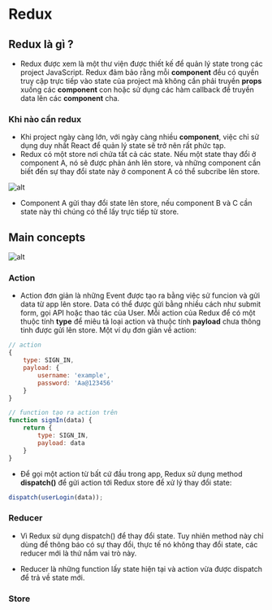 # Redux

## Redux là gì ?

- Redux được xem là một thư viện được thiết kế để quản lý state trong các project JavaScript. Redux đảm bảo rằng mỗi **component** đều có quyền truy cập trực tiếp vào state của project mà không cần phải truyền **props** xuống các **component** con hoặc sử dụng các hàm callback để truyền data lên các **component** cha.

### Khi nào cần redux

- Khi project ngày càng lớn, với ngày càng nhiều **component**, việc chỉ sử dụng duy nhất React để quản lý state sẽ trở nên rất phức tạp.
- Redux có một store nơi chứa tất cả các state. Nếu một state thay đổi ở component A, nó sẽ được phản ánh lên store, và những component cần biết đến sự thay đổi state này ở component A có thể subcribe lên store.

![alt](https://images.viblo.asia/fcf84f2c-9440-49e7-a946-6a526b1d878f.png)

- Component A gửi thay đổi state lên store, nếu component B và C cần state này thì chúng có thể lấy trực tiếp từ store.

## Main concepts

![alt](https://images.viblo.asia/0065ffba-31b9-4e77-972f-87aa397f966b.png)

### Action

- Action đơn giản là những Event được tạo ra bằng việc sử funcion và gửi data từ app lên store. Data có thể được gửi bằng nhiều cách như submit form, gọi API hoặc thao tác của User. Mỗi action của Redux để có một thuộc tính **type** để miêu tả loại action và thuộc tính **payload** chưa thông tinh được gửi lên store. Một ví dụ đơn giản về action:

```js
// action
{
    type: SIGN_IN,
    payload: {
        username: 'example',
        password: 'Aa@123456'
    }
}

// function tạo ra action trên
function signIn(data) {
    return {
        type: SIGN_IN,
        payload: data
    }
}

```

- Để gọi một action từ bất cứ đầu trong app, Redux sử dụng method **dispatch()** để gửi action tới Redux store để xử lý thay đổi state:

```js
dispatch(userLogin(data));
```

### Reducer

- Vì Redux sử dụng dispatch() để thay đổi state. Tuy nhiên method này chỉ dùng để thông báo có sự thay đổi, thực tế nó không thay đổi state, các reducer mới là thứ nắm vai trò này.

- Reducer là những function lấy state hiện tại và action vừa được dispatch để trả về state mới.

### Store
